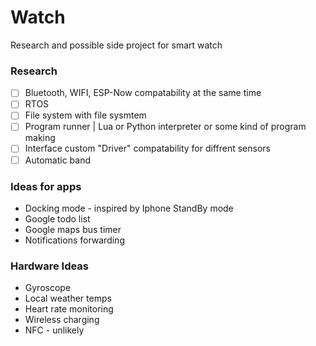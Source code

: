 # Watch

 Research and possible side project for smart watch



### Research
 - [ ] Bluetooth, WIFI, ESP-Now compatability at the same time
 - [ ] RTOS
 - [ ] File system with file sysmtem
 - [ ] Program runner | Lua or Python interpreter or some kind of program making
 - [ ] Interface custom "Driver" compatability for diffrent sensors
 - [ ] Automatic band 
 
### Ideas for apps
 - Docking mode - inspired by Iphone StandBy mode
 - Google todo list
 - Google maps bus timer
 - Notifications forwarding 

### Hardware Ideas
 - Gyroscope
 - Local weather temps
 - Heart rate monitoring
 - Wireless charging 
 - NFC - unlikely
